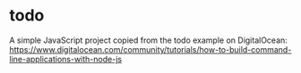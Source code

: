 # todo
A simple JavaScript project copied from the todo example on DigitalOcean: https://www.digitalocean.com/community/tutorials/how-to-build-command-line-applications-with-node-js
